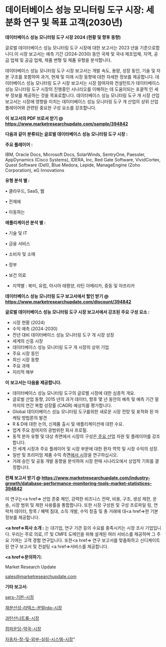 # 데이터베이스 성능 모니터링 도구 시장: 세분화 연구 및 목표 고객(2030년)

<strong>데이터베이스 성능 모니터링 도구 시장 2024 (현황 및 향후 동향)</strong>

글로벌 데이터베이스 성능 모니터링 도구 시장에 대한 보고서는 2023 년을 기준으로합니다.이 시장 보고서는 예측 기간 (2024-2030) 동안 국제 및 국내 제조업체, 지역, 공급 업체 및 공급 업체, 제품 변형 및 제품 유형을 분석합니다.

데이터베이스 성능 모니터링 도구 시장 보고서는 개발 속도, 용량, 성장 동인, 기술 및 자본 구조를 포함하여 과거, 현재 및 미래 시장 동향에 대한 자세한 정보를 제공합니다. 데이터베이스 성능 모니터링 도구 시장 보고서는 시장 참여자와 컨설턴트가 데이터베이스 성능 모니터링 도구 시장의 진행중인 시나리오를 이해하는 데 도움이되는 포괄적 인 세부 정보를 제공하는 것을 목표로합니다. 데이터베이스 성능 모니터링 도구 개 시장 산업 보고서는 시장에 영향을 미치는 데이터베이스 성능 모니터링 도구 개 산업의 상위 산업 플레이어와 관련된 중요한 구성 요소를 강조합니다.



<strong>이 보고서의 PDF 브로셔 받기 @ <a href=https://www.marketresearchupdate.com/sample/394842>https://www.marketresearchupdate.com/sample/394842</a></strong>



<strong>다음과 같이 분류되는 글로벌 데이터베이스 성능 모니터링 도구 시장 :</strong>



<strong>주요 플레이어 :</strong>

IBM, Oracle Docs, Microsoft Docs, SolarWinds, SentryOne, Paessler, AppDynamics (Cisco Systems), IDERA, Inc, Red Gate Software, VividCortex, Quest Software (Dell), Blue Medora, Lepide, ManageEngine (Zoho Corporation), eG Innovations



<strong>유형 분석 별 :</strong>

• 클라우드, SaaS, 웹

• 전제에

• 이동하는



<strong>애플리케이션 분석 별 :</strong>

• 기술 및 IT

• 금융 서비스

• 소비자 및 소매

• 정부

• 보건 의료

<ul>
  <li>지역별 : 북미, 유럽, 아시아 태평양, 라틴 아메리카, 중동 및 아프리카</li>
</ul>


<strong>데이터베이스 성능 모니터링 도구 보고서에서 할인 받기 @ <a href=https://www.marketresearchupdate.com/discount/394842>https://www.marketresearchupdate.com/discount/394842</a></strong>



<strong>글로벌 데이터베이스 성능 모니터링 도구 시장 보고서에서 강조된 주요 구성 요소 :</strong>
<ul>
  <li>시장 현황 (2024)</li>
  <li>수익 예측 (2024-2030)</li>
  <li>전년 대비 데이터베이스 성능 모니터링 도구 개 시장 성장</li>
  <li>세계의 신흥 시장</li>
  <li>데이터베이스 성능 모니터링 도구 개 시장의 상위 기업</li>
  <li>주요 시장 동인</li>
  <li>최신 시장 동향</li>
  <li>주요 과제</li>
  <li>지리적 해부</li>
</ul>


<strong>이 보고서는 다음을 제공합니다.</strong>
<ul>
  <li>데이터베이스 성능 모니터링 도구의 글로벌 시장에 대한 심층적 개요.</li>
  <li>글로벌 산업 동향, 2015 년의 과거 데이터, 향후 몇 년 동안의 예측 및 예측 기간 말까지의 연간 복합 성장률 (CAGR) 예상치를 평가합니다.</li>
  <li>Global 데이터베이스 성능 모니터링 도구를위한 새로운 시장 전망 및 표적화 된 마케팅 방법론의 발견</li>
  <li>R &amp; D에 대한 논의, 신제품 출시 및 애플리케이션에 대한 수요.</li>
  <li>업계 주요 참여자의 광범위한 회사 프로필.</li>
  <li>동적 분자 유형 및 대상 측면에서 시장의 구성은<a href=> 주요 산</a>업 자원 및 플레이어를 강조합니다.</li>
  <li>전 세계 시장과 주요 플레이어 및 시장 부문에 대한 환자 역학 및 시장 수익의 성장.</li>
  <li>일반 및 프리미엄 제품 수익 측면<a href=>에서 시</a>장을 연구하십시오.</li>
  <li>거래 승인 및 공동 개발 동향을 분석하여 시장 판매 시나리오에서 상업적 기회를 결정합니다.</li>
</ul>



<strong>전체 보고서 받기 @ <a href=https://www.marketresearchupdate.com/industry-growth/database-performance-monitoring-tools-market-statistices-394842>https://www.marketresearchupdate.com/industry-growth/database-performance-monitoring-tools-market-statistices-394842</a></strong>

이 연구는<a href=> 산업 존중</a> 체인, 강력한 비즈니스 전략, 비용, 구조, 생성 제한, 운송, 시장 범위 및 제한 사용률을 통합합니다. 또한 시장 구성원 및 구성 프로파일 링, 연락처 데이터, 항목 / 혜택 침대, 소득 개발, 수익 창출 및 총 거래에 대<a href=>한 기본 </a>정보를 제공합니다.



<strong><a href=>회사 소</a>개 :</strong>
는 대기업, 연구 기관 등의 수요를 충족시키는 시장 조사 기업입니다. 우리는 주로 의료, IT 및 CMFE 도메인을 위해 설계된 여러 서비스를 제공하며 그 주요 기여는 고객 경험 연구입니다. 또한<a href=> 연구 보</a>고서를 맞춤화하고 신디케이트 된 연구 보고서 및 컨설팅 <a href=>서비스</a>를 제공합니다.



<strong><a href=>문의하기:</a></strong>

Market Research Update

sales@marketresearchupdate.com



<strong>기타 보고서:</strong>

<a href=https://www.linkedin.com/pulse/sers-기판-시장-세분화-연구-및-목표-고객2029년-trend-tracking-tips-360-analysis/>sers-기판-시장</a>

<a href=https://www.linkedin.com/pulse/재분산성-라텍스-분말rdp-시장-규모-및-성장-2023-analytics-avenue-adventures-24-ana-cz5af/>재분산성-라텍스-분말rdp-시장</a>

<a href=https://www.linkedin.com/pulse/과탄산나트륨-시장-규모-및-성장-2023-market-matrix-musings-analysis-ayt2f/>과탄산나트륨-시장</a>

<a href=https://www.linkedin.com/pulse/컴파운딩-약국-시장-현재-및-미래-성장-2030-market-matrix-musings-analysis-3jchf/>컴파운딩-약국-시장</a>

<a href=https://www.linkedin.com/pulse/자동차-창-및-외부-실링-시스템-시장-경쟁-분석-성장-잠재력-2029-0vccf/>자동차-창-및-외부-실링-시스템-시장</a>"
